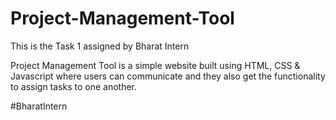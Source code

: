 # Project-Management-Tool
This is the Task 1 assigned by Bharat Intern

Project Management Tool is a simple website built using HTML, CSS & Javascript
where users can communicate and they also get the functionality to assign tasks to one another. 


#BharatIntern
